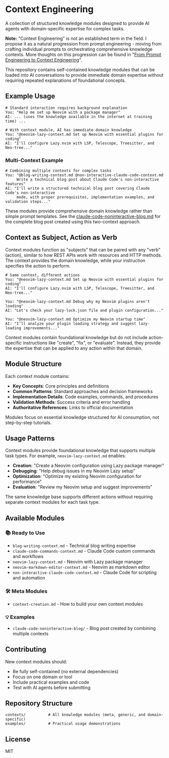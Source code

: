# Context Engineering

A collection of structured knowledge modules designed to provide AI agents with domain-specific expertise for complex tasks.

**Note:** "Context Engineering" is not an established term in the field. I propose it as a natural progression from prompt engineering - moving from crafting individual prompts to orchestrating comprehensive knowledge contexts. More thoughts on this progression can be found in "[From Prompt Engineering to Context Engineering](https://claude.ai/public/artifacts/b0816f4a-9d45-4227-ae18-91bb1b60fcc1)".

This repository contains self-contained knowledge modules that can be loaded into AI conversations to provide immediate domain expertise without requiring repeated explanations of foundational concepts.

## Example Usage

```
# Standard interaction requires background explanation
You: "Help me set up Neovim with a package manager"
AI: ... (uses the knowledge available in the internet at training time) ...

# With context module, AI has immediate domain knowledge
You: "@neovim-lazy-context.md Set up Neovim with essential plugins for coding"
AI: "I'll configure Lazy.nvim with LSP, Telescope, Treesitter, and Neo-tree..."
```

### Multi-Context Example

```
# Combining multiple contexts for complex tasks
You: "@blog-writing-context.md @non-interactive-claude-code-context.md 
     Write a technical blog post about Claude Code's non-interactive features"
AI: "I'll write a structured technical blog post covering Claude Code's non-interactive 
     mode, with proper prerequisites, implementation examples, and validation steps..."
```

These modules provide comprehensive domain knowledge rather than simple prompt templates. See the [claude-code-noninteractive-blog.md](examples/claude-code-noninteractive-blog/claude-code-noninteractive-blog.md) for the complete blog post created using this two-context approach.

## Context as Subject, Action as Verb

Context modules function as "subjects" that can be paired with any "verb" (action), similar to how REST APIs work with resources and HTTP methods. The context provides the domain knowledge, while your instruction specifies the action to perform.

```
# Same context, different actions
You: "@neovim-lazy-context.md Set up Neovim with essential plugins for coding"
AI: "I'll configure Lazy.nvim with LSP, Telescope, Treesitter, and Neo-tree..."

You: "@neovim-lazy-context.md Debug why my Neovim plugins aren't loading"
AI: "Let's check your lazy-lock.json file and plugin configuration..."

You: "@neovim-lazy-context.md Optimize my Neovim startup time"
AI: "I'll analyze your plugin loading strategy and suggest lazy-loading improvements..."
```

Context modules contain foundational knowledge but do not include action-specific instructions like "create", "fix", or "evaluate". Instead, they provide the expertise that can be applied to any action within that domain.

## Module Structure

Each context module contains:

- **Key Concepts**: Core principles and definitions
- **Common Patterns**: Standard approaches and decision frameworks  
- **Implementation Details**: Code examples, commands, and procedures
- **Validation Methods**: Success criteria and error handling
- **Authoritative References**: Links to official documentation

Modules focus on essential knowledge structured for AI consumption, not step-by-step tutorials.

## Usage Patterns

Context modules provide foundational knowledge that supports multiple task types. For example, `neovim-lazy-context.md` enables:

- **Creation**: "Create a Neovim configuration using Lazy package manager"
- **Debugging**: "Help debug issues in my Neovim Lazy setup"
- **Optimization**: "Optimize my existing Neovim configuration for performance"
- **Evaluation**: "Review my Neovim setup and suggest improvements"

The same knowledge base supports different actions without requiring separate context modules for each task type.

## Available Modules

### 📚 Ready to Use
- `blog-writing-context.md` - Technical blog writing expertise
- `claude-code-commands-context.md` - Claude Code custom commands and workflows  
- `neovim-lazy-context.md` - Neovim with Lazy package manager
- `neovim-markdown-editor-context.md` - Neovim as markdown editor
- `non-interactive-claude-code-context.md` - Claude Code for scripting and automation

### 🛠️ Meta Modules  
- `context-creation.md` - How to build your own context modules

### 💡 Examples
- `claude-code-noninteractive-blog/` - Blog post created by combining multiple contexts

## Contributing

New context modules should:
- Be fully self-contained (no external dependencies)
- Focus on one domain or tool
- Include practical examples and code
- Test with AI agents before submitting

## Repository Structure

```
contexts/          # All knowledge modules (meta, generic, and domain-specific)
examples/          # Practical usage demonstrations
```

## License

MIT
